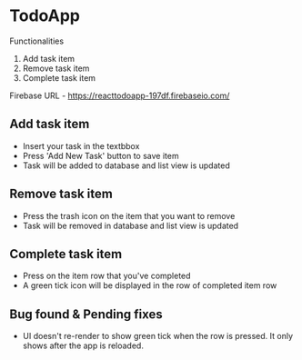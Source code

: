 # TodoApp

Functionalities
1) Add task item
2) Remove task item
3) Complete task item

Firebase URL - https://reacttodoapp-197df.firebaseio.com/

## Add task item
- Insert your task in the textbbox
- Press 'Add New Task' button to save item
- Task will be added to database and list view is updated

## Remove task item
- Press the trash icon on the item that you want to remove
- Task will be removed in database and list view is updated

## Complete task item
- Press on the item row that you've completed
- A green tick icon will be displayed in the row of completed item row

## Bug found & Pending fixes
- UI doesn't re-render to show green tick when the row is pressed. It only shows after the app is reloaded.
